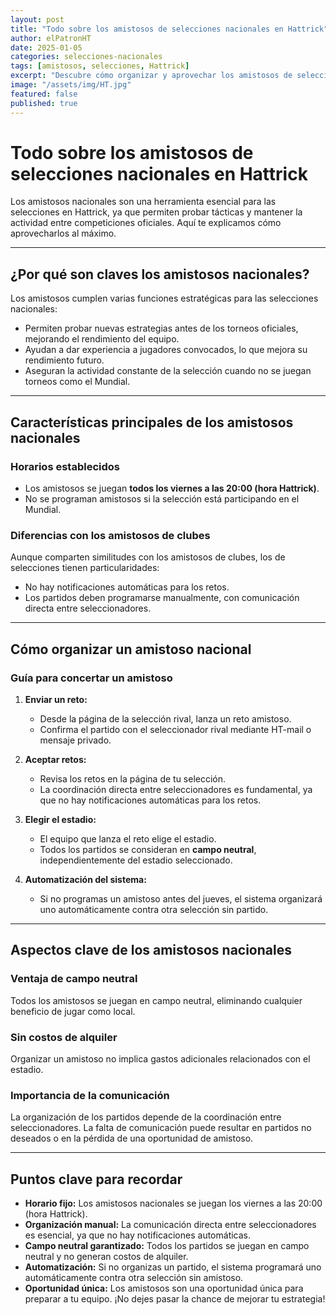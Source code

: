 ```yaml
---
layout: post
title: "Todo sobre los amistosos de selecciones nacionales en Hattrick"
author: elPatronHT
date: 2025-01-05
categories: selecciones-nacionales
tags: [amistosos, selecciones, Hattrick]
excerpt: "Descubre cómo organizar y aprovechar los amistosos de selecciones nacionales en Hattrick."
image: "/assets/img/HT.jpg"
featured: false
published: true
---
```


# Todo sobre los amistosos de selecciones nacionales en Hattrick

Los amistosos nacionales son una herramienta esencial para las selecciones en Hattrick, ya que permiten probar tácticas y mantener la actividad entre competiciones oficiales. Aquí te explicamos cómo aprovecharlos al máximo.

---

## ¿Por qué son claves los amistosos nacionales?

Los amistosos cumplen varias funciones estratégicas para las selecciones nacionales:

- Permiten probar nuevas estrategias antes de los torneos oficiales, mejorando el rendimiento del equipo.
- Ayudan a dar experiencia a jugadores convocados, lo que mejora su rendimiento futuro.
- Aseguran la actividad constante de la selección cuando no se juegan torneos como el Mundial.

---

## Características principales de los amistosos nacionales

### Horarios establecidos

- Los amistosos se juegan **todos los viernes a las 20:00 (hora Hattrick)**.
- No se programan amistosos si la selección está participando en el Mundial.

### Diferencias con los amistosos de clubes

Aunque comparten similitudes con los amistosos de clubes, los de selecciones tienen particularidades:

- No hay notificaciones automáticas para los retos.
- Los partidos deben programarse manualmente, con comunicación directa entre seleccionadores.

---

## Cómo organizar un amistoso nacional

### Guía para concertar un amistoso

1. **Enviar un reto:**

   - Desde la página de la selección rival, lanza un reto amistoso.
   - Confirma el partido con el seleccionador rival mediante HT-mail o mensaje privado.

2. **Aceptar retos:**

   - Revisa los retos en la página de tu selección.
   - La coordinación directa entre seleccionadores es fundamental, ya que no hay notificaciones automáticas para los retos.

3. **Elegir el estadio:**

   - El equipo que lanza el reto elige el estadio.
   - Todos los partidos se consideran en **campo neutral**, independientemente del estadio seleccionado.

4. **Automatización del sistema:**
   - Si no programas un amistoso antes del jueves, el sistema organizará uno automáticamente contra otra selección sin partido.

---

## Aspectos clave de los amistosos nacionales

### Ventaja de campo neutral

Todos los amistosos se juegan en campo neutral, eliminando cualquier beneficio de jugar como local.

### Sin costos de alquiler

Organizar un amistoso no implica gastos adicionales relacionados con el estadio.

### Importancia de la comunicación

La organización de los partidos depende de la coordinación entre seleccionadores. La falta de comunicación puede resultar en partidos no deseados o en la pérdida de una oportunidad de amistoso.

---

## Puntos clave para recordar

- **Horario fijo:** Los amistosos nacionales se juegan los viernes a las 20:00 (hora Hattrick).
- **Organización manual:** La comunicación directa entre seleccionadores es esencial, ya que no hay notificaciones automáticas.
- **Campo neutral garantizado:** Todos los partidos se juegan en campo neutral y no generan costos de alquiler.
- **Automatización:** Si no organizas un partido, el sistema programará uno automáticamente contra otra selección sin amistoso.
- **Oportunidad única:** Los amistosos son una oportunidad única para preparar a tu equipo. ¡No dejes pasar la chance de mejorar tu estrategia!
